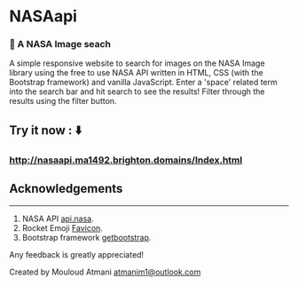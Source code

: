 # NASAapi
###  🚀 A NASA Image seach

A simple responsive website to search for images on the NASA Image library using the free to use NASA API written in HTML, CSS (with the Bootstrap framework) and vanilla JavaScript. Enter a 'space' related term into the search bar and hit search to see the results! Filter through the results using the filter button. 

## Try it now : ⬇️
### http://nasaapi.ma1492.brighton.domains/Index.html



## Acknowledgements 
_________________
1. NASA API [api.nasa](https://api.nasa.gov/).
2. Rocket Emoji [Favicon](https://favicon.io/).
3. Bootstrap framework [getbootstrap](https://getbootstrap.com/).

Any feedback is greatly appreciated!

Created by Mouloud Atmani atmanim1@outlook.com
